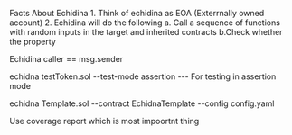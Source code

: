 Facts About Echidina
    1. Think of echidina as EOA (Exterrnally owned account)
    2. Echidina will do the following
        a. Call a sequence of functions with random inputs in the target and inherited contracts
        b.Check whether the property

Echidina caller  == msg.sender

echidna testToken.sol --test-mode assertion --- For testing in assertion mode

echidna Template.sol --contract EchidnaTemplate --config config.yaml

Use coverage report which is most impoortnt thing 